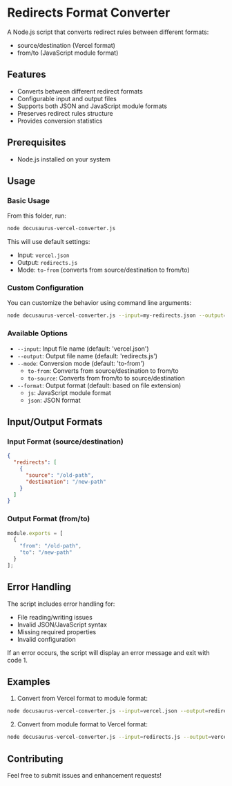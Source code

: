 # Redirects Format Converter

A Node.js script that converts redirect rules between different formats:
- source/destination (Vercel format)
- from/to (JavaScript module format)

## Features

- Converts between different redirect formats
- Configurable input and output files
- Supports both JSON and JavaScript module formats
- Preserves redirect rules structure
- Provides conversion statistics

## Prerequisites

- Node.js installed on your system

## Usage

### Basic Usage

From this folder, run:

```bash
node docusaurus-vercel-converter.js
```

This will use default settings:
- Input: `vercel.json`
- Output: `redirects.js`
- Mode: `to-from` (converts from source/destination to from/to)

### Custom Configuration

You can customize the behavior using command line arguments:

```bash
node docusaurus-vercel-converter.js --input=my-redirects.json --output=converted.js --mode=to-source
```

### Available Options

- `--input`: Input file name (default: 'vercel.json')
- `--output`: Output file name (default: 'redirects.js')
- `--mode`: Conversion mode (default: 'to-from')
  - `to-from`: Converts from source/destination to from/to
  - `to-source`: Converts from from/to to source/destination
- `--format`: Output format (default: based on file extension)
  - `js`: JavaScript module format
  - `json`: JSON format

## Input/Output Formats

### Input Format (source/destination)
```json
{
  "redirects": [
    {
      "source": "/old-path",
      "destination": "/new-path"
    }
  ]
}
```

### Output Format (from/to)
```javascript
module.exports = [
  {
    "from": "/old-path",
    "to": "/new-path"
  }
];
```

## Error Handling

The script includes error handling for:
- File reading/writing issues
- Invalid JSON/JavaScript syntax
- Missing required properties
- Invalid configuration

If an error occurs, the script will display an error message and exit with code 1.

## Examples

1. Convert from Vercel format to module format:
```bash
node docusaurus-vercel-converter.js --input=vercel.json --output=redirects.js --mode=to-from
```

2. Convert from module format to Vercel format:
```bash
node docusaurus-vercel-converter.js --input=redirects.js --output=vercel.json --mode=to-source
```

## Contributing

Feel free to submit issues and enhancement requests!
